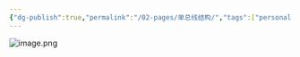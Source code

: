 ```yaml
---
{"dg-publish":true,"permalink":"/02-pages/单总线结构/","tags":["personal/blog","计算机组成原理/总线"]}
---
```


![image.png](https://yelanyanyu-img-bed.oss-cn-hangzhou.aliyuncs.com/img/blog/2024/11/20241120210824.png)
